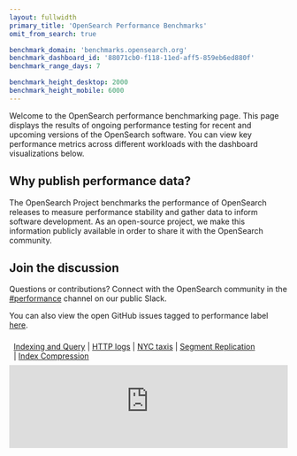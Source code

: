 ```yaml
---
layout: fullwidth
primary_title: 'OpenSearch Performance Benchmarks'
omit_from_search: true

benchmark_domain: 'benchmarks.opensearch.org'
benchmark_dashboard_id: '88071cb0-f118-11ed-aff5-859eb6ed880f'
benchmark_range_days: 7

benchmark_height_desktop: 2000
benchmark_height_mobile: 6000
---
```

<style>
    #benchmark-dashboard {
        width: 100%;
        height: {{ page.benchmark_height_desktop }}px;
        background: transparent;
        border: 0;
    }

    #navigation ul
    {
        margin: 0;
        padding: 8px;
    }

    #navigation ul li
    {
        list-style-type: none;
        display: inline-block;
    }
    
    #navigation li:not(:first-child):before {
        content: " | ";
    }
   
    @media only screen and (max-width: 767px) {
            #benchmark-dashboard {
                height: {{ page.benchmark_height_mobile }}px;
            }
        }
</style>
<p>
    Welcome to the OpenSearch performance benchmarking page. This page displays the results of ongoing performance testing for recent and upcoming versions of the OpenSearch software. You can view key performance metrics across different workloads with the dashboard visualizations below.
</p>
<h2>Why publish performance data?</h2>
<p>
    The OpenSearch Project benchmarks the performance of OpenSearch releases to measure performance stability and gather data to inform software development. As an open-source project, we make this information publicly available in order to share it with the OpenSearch community.
</p>
<h2>Join the discussion</h2>
<p>
    Questions or contributions? Connect with the OpenSearch community in the <a href="https://app.slack.com/client/T01QQ0Q5GMA/C0516H8EJ7R">#performance</a> channel on our public Slack.
</p>
<p> You can also view the open GitHub issues tagged to performance label <a href ="https://github.com/issues?q=is%3Aopen+is%3Aissue+user%3Aopensearch-project+label%3Aperformance+">here</a>.
</p>

<div class="switcher" id="navigation">
<ul>
<li>
    <a href ="https://{{ page.benchmark_domain }}/app/dashboards#/view/5cb4b0b0-0714-11ee-a68c-1330e5a77b4c?embed=true&_g=(filters:!(),refreshInterval:(pause:!t,value:0),time:(from:now-7d,to:now))&_a=(description:'',filters:!(),fullScreenMode:!f,options:(hidePanelTitles:!f,useMargins:!t),query:(language:kuery,query:''),timeRestore:!f,title:'Indexing%20and%20Query%20latency',viewMode:view)&show-time-filter=true&hide-filter-bar=true" id="benchmark-dashboard" name="benchmark-dashboard" target="benchmark-dashboard">Indexing and Query</a>
</li> 

<li>
    <a href ="https://{{ page.benchmark_domain }}/app/dashboards#/view/ae971a70-0715-11ee-a68c-1330e5a77b4c?embed=true&_g=(filters:!(),refreshInterval:(pause:!t,value:0),time:(from:now-7d,to:now))&_a=(description:'',filters:!(),fullScreenMode:!f,options:(hidePanelTitles:!f,useMargins:!t),query:(language:kuery,query:''),timeRestore:!f,title:'HTTP%20Logs',viewMode:view)&show-time-filter=true&hide-filter-bar=true>" target="benchmark-dashboard">HTTP logs</a>
</li>

<li>
    <a href ="https://{{ page.benchmark_domain }}/app/dashboards#/view/ed93fc60-072f-11ee-babf-6f5128a15ea1?embed=true&_g=(filters:!(),refreshInterval:(pause:!t,value:0),time:(from:now-7d,to:now))&_a=(description:'',filters:!(),fullScreenMode:!f,options:(hidePanelTitles:!f,useMargins:!t),query:(language:kuery,query:''),timeRestore:!f,title:'NYC%20Taxis%20dashboard',viewMode:view)&show-time-filter=true&hide-filter-bar=true>" target="benchmark-dashboard">NYC taxis</a>
</li>
<li>
    <a href ="https://{{ page.benchmark_domain }}/app/dashboards?#/view/d67264e0-f5aa-11ed-aff5-859eb6ed880f?embed=true&_g=(filters:!(),refreshInterval:(pause:!t,value:0),time:(from:now-7d,to:now))&_a=(description:'',filters:!(),fullScreenMode:!f,options:(hidePanelTitles:!f,useMargins:!t),query:(language:kuery,query:''),timeRestore:!f,title:'Segment%20Replication%20Benchmark',viewMode:view)&show-time-filter=true&hide-filter-bar=true" target="benchmark-dashboard">Segment Replication</a>
</li>
<li>
    <a href ="https://{{ page.benchmark_domain }}/app/dashboards#/view/445b3b10-20f5-11ee-a68c-1330e5a77b4c?embed=true&_g=(filters:!(),refreshInterval:(pause:!t,value:0),time:(from:now-7d,to:now))&_a=(description:'',filters:!(),fullScreenMode:!f,options:(hidePanelTitles:!f,useMargins:!t),query:(language:kuery,query:''),timeRestore:!f,title:'Index%20codec%20metrics',viewMode:view)&hide-filter-bar=true" target="benchmark-dashboard">Index Compression</a>
</li>
</ul>
</div>

<iframe class="switch-target" src="https://{{ page.benchmark_domain }}/app/dashboards#/view/5cb4b0b0-0714-11ee-a68c-1330e5a77b4c?embed=true&_g=(filters:!(),refreshInterval:(pause:!t,value:0),time:(from:now-7d,to:now))&_a=(description:'',filters:!(),fullScreenMode:!f,options:(hidePanelTitles:!f,useMargins:!t),query:(language:kuery,query:''),timeRestore:!f,title:'Indexing%20and%20Query%20latency',viewMode:view)&show-time-filter=true&hide-filter-bar=true" id="benchmark-dashboard" name="benchmark-dashboard"></iframe>
